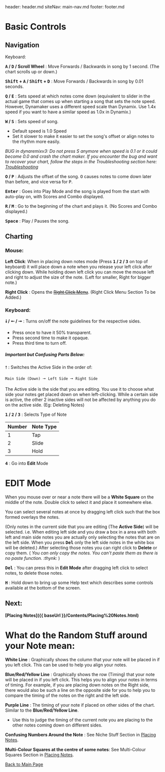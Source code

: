 <frontmatter>
header: header.md
siteNav: main-nav.md
footer: footer.md
</frontmatter>


# Basic Controls


## Navigation

Keyboard:

**<kbd>A</kbd> / <kbd>D</kbd> / Scroll Wheel** : Move Forwards / Backwards in song by 1 second. (The chart scrolls up or down.)

**<kbd>Shift</kbd> + <kbd>A</kbd> / <kbd>Shift</kbd> + <kbd>D</kbd>** : Move Forwards / Backwards in song by 0.01 seconds.


**<kbd>Q</kbd> / <kbd>E</kbd>** : Sets speed at which notes come down (equivalent to slider in the actual game that comes up when starting a song that sets the note speed. However, Dynamaker uses a different speed scale than Dynamix. Use 1.4x speed if you want to have a similar speed as 1.0x in Dynamix.)

**<kbd>W</kbd> / <kbd>S</kbd>** : Sets speed of song. 
- Default speed is 1.0 Speed
- Set it slower to make it easier to set the song's offset or align notes to the rhythm more easily.

_BUG in dynaremixv3: Do not press S anymore when speed is 0.1 or it could become 0.0 and crash the chart maker._
_If you encounter the bug and want to recover your chart, follow the steps in the Troubleshooting section here: [Troubleshooting](Placing%20Notes.html#Troubleshooting)_

**<kbd>O</kbd> / <kbd>P</kbd>** : Adjusts the offset of the song. <kbd>O</kbd> causes notes to come down later than before, and vice versa for <kbd>P</kbd>.

**<kbd>Enter</kbd>** : Goes into Play Mode and the song is played from the start with auto-play on, with Scores and Combo displayed.

**<kbd>R</kbd> / <kbd>M</kbd>** : Go to the beginning of the chart and plays it. (No Scores and Combo displayed.)

**<kbd>Space</kbd>** : Play / Pauses the song.



## Charting

### Mouse:

**Left Click**: When in placing down notes mode (Press **<kbd>1</kbd> / <kbd>2</kbd> / <kbd>3</kbd>** on top of keyboard) it will place down a note when you release your left click after clicking down. While holding down left click you can move the mouse left and right to adjust the size of the note. (Left for smaller, Right for bigger note.)

**Right Click** : Opens the [~~Right Click Menu~~](https://www.youtube.com/watch?v=dQw4w9WgXcQ). (Right Click Menu Section To be Added.)

### Keyboard:

**<kbd>🠗</kbd> / <kbd>🠔</kbd> / <kbd>🠖</kbd>** : Turns on/off the note guidelines for the respective sides. 
- Press once to have it 50% transparent.
- Press second time to make it opaque.
- Press third time to turn off.


##### Important but Confusing Parts Below:

<kbd>🠕</kbd> : Switches the Active Side in the order of:

	Main Side (Down) 🠖 Left Side 🠖 Right Side
	
The Active side is the side that you are editing. You use it to choose what side your notes get placed down on when left-clicking. While a certain side is active, the other 2 inactive sides will not be affected by anything you do on the active side. (Eg: Deleting Notes)


**<kbd>1</kbd> / <kbd>2</kbd> / <kbd>3</kbd>** : Selects Type of Note

|Number|Note Type|
|---|-----|
|1| Tap |
|2| Slide|
|3| Hold|



**<kbd>4</kbd>** : Go into **Edit** Mode

<h1 id="edit_mode">EDIT Mode</h1>

When you mouse over or near a note there will be a **White Square** on the middle of the note. Double click to select it and place it somewhere else.

You can select several notes at once by dragging left click such that the box formed overlays the notes. 

(Only notes in the current side that you are editing (The **Active Side**) will be selected. i.e. When editing left side and you draw a box in a area with both left and main side notes you are actually only selecting the notes that are on the left side. When you press **<kbd>Del</kbd>** only the left side notes in the white box will be deleted.)
After selecting those notes you can right click to **Delete** or copy them. ( *You can only copy the notes. You can't paste them as there is no paste function. :thynk:* )

**<kbd>Del</kbd>** : You can press this in **Edit Mode** after dragging left click to select notes, to delete those notes.

**<kbd>H</kbd>** : Hold down to bring up some Help text which describes some controls available at the bottom of the screen.


## Next:

**[Placing Notes]({{ baseUrl }}/Contents/Placing%20Notes.html)**


<h1 id="random_stuff">What do the Random Stuff around your Note mean:</h1>

**White Line** : Graphically shows the column that your note will be placed in if you left click. This can be used to help you align your notes.

**Blue/Red/Yellow Line** : Graphically shows the row (Timing) that your note will be placed in if you left click. This helps you to align your notes in terms of timing. For example, if you are placing down notes on the Right side, there would also be such a line on the opposite side for you to help you to compare the timing of the notes on the right and the left side.

**Purple Line** : The timing of your note if placed on other sides of the chart. Similar to the **Blue/Red/Yellow Line**.

- Use this to judge the timing of the current note you are placing to the other notes coming down on different sides.


**Confusing Numbers Around the Note** : See Niche Stuff Section in [Placing Notes](Placing%20Notes.html#niche).

**Multi-Colour Squares at the centre of some notes**: See Multi-Colour Squares Section in [Placing Notes](Placing%20Notes.html#multi-colour).

[Back to Main Page](../mainPg.html)
